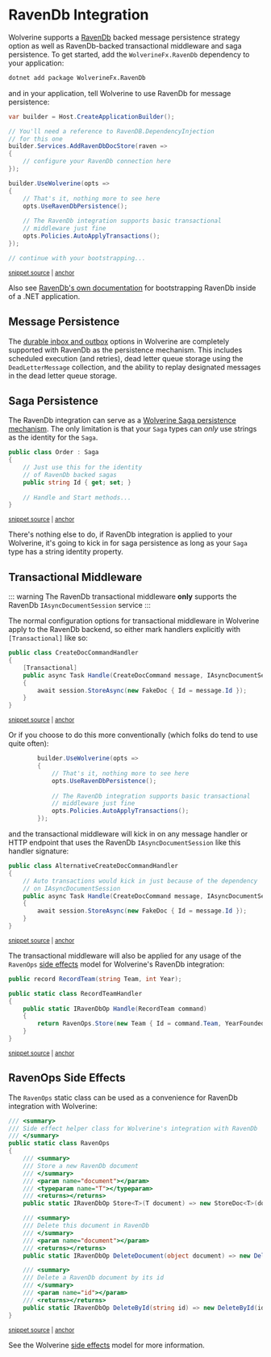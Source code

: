 # RavenDb Integration <Badge type="tip" text="3.0" />

Wolverine supports a [RavenDb](https://ravendb.net/) backed message persistence strategy
option as well as RavenDb-backed transactional middleware and saga persistence. To get started, add the `WolverineFx.RavenDb` dependency to your application:

```bash
dotnet add package WolverineFx.RavenDb
```

and in your application, tell Wolverine to use RavenDb for message persistence:

<!-- snippet: sample_bootstrapping_with_ravendb -->
<a id='snippet-sample_bootstrapping_with_ravendb'></a>
```cs
var builder = Host.CreateApplicationBuilder();

// You'll need a reference to RavenDB.DependencyInjection
// for this one
builder.Services.AddRavenDbDocStore(raven =>
{
    // configure your RavenDb connection here
});

builder.UseWolverine(opts =>
{
    // That's it, nothing more to see here
    opts.UseRavenDbPersistence();
    
    // The RavenDb integration supports basic transactional
    // middleware just fine
    opts.Policies.AutoApplyTransactions();
});

// continue with your bootstrapping...
```
<sup><a href='https://github.com/JasperFx/wolverine/blob/main/src/Persistence/RavenDbTests/DocumentationSamples.cs#L14-L37' title='Snippet source file'>snippet source</a> | <a href='#snippet-sample_bootstrapping_with_ravendb' title='Start of snippet'>anchor</a></sup>
<!-- endSnippet -->

Also see [RavenDb's own documentation](https://ravendb.net/docs/article-page/6.0/csharp/start/guides/aws-lambda/existing-project) for bootstrapping RavenDb inside of a .NET application. 

## Message Persistence

The [durable inbox and outbox](/guide/durability/) options in Wolverine are completely supported with 
RavenDb as the persistence mechanism. This includes scheduled execution (and retries), dead letter queue storage 
using the `DeadLetterMessage` collection, and the ability to replay designated messages in the dead letter queue
storage.

## Saga Persistence

The RavenDb integration can serve as a [Wolverine Saga persistence mechanism](/guide/durability/sagas). The only limitation is that
your `Saga` types can _only_ use strings as the identity for the `Saga`. 

<!-- snippet: sample_ravendb_saga -->
<a id='snippet-sample_ravendb_saga'></a>
```cs
public class Order : Saga
{
    // Just use this for the identity
    // of RavenDb backed sagas
    public string Id { get; set; }
    
    // Handle and Start methods...
}
```
<sup><a href='https://github.com/JasperFx/wolverine/blob/main/src/Persistence/RavenDbTests/DocumentationSamples.cs#L41-L52' title='Snippet source file'>snippet source</a> | <a href='#snippet-sample_ravendb_saga' title='Start of snippet'>anchor</a></sup>
<!-- endSnippet -->

There's nothing else to do, if RavenDb integration is applied to your Wolverine, it's going to kick in
for saga persistence as long as your `Saga` type has a string identity property.

## Transactional Middleware

::: warning
The RavenDb transactional middleware **only** supports the RavenDb `IAsyncDocumentSession` service
:::

The normal configuration options for transactional middleware in Wolverine apply to the RavenDb backend, so either
mark handlers explicitly with `[Transactional]` like so:

<!-- snippet: sample_using_transactional_with_raven -->
<a id='snippet-sample_using_transactional_with_raven'></a>
```cs
public class CreateDocCommandHandler
{
    [Transactional]
    public async Task Handle(CreateDocCommand message, IAsyncDocumentSession session)
    {
        await session.StoreAsync(new FakeDoc { Id = message.Id });
    }
}
```
<sup><a href='https://github.com/JasperFx/wolverine/blob/main/src/Persistence/RavenDbTests/DocumentationSamples.cs#L60-L71' title='Snippet source file'>snippet source</a> | <a href='#snippet-sample_using_transactional_with_raven' title='Start of snippet'>anchor</a></sup>
<!-- endSnippet -->

Or if you choose to do this more conventionally (which folks do tend to use quite often):

```csharp
        builder.UseWolverine(opts =>
        {
            // That's it, nothing more to see here
            opts.UseRavenDbPersistence();
            
            // The RavenDb integration supports basic transactional
            // middleware just fine
            opts.Policies.AutoApplyTransactions();
        });
```

and the transactional middleware will kick in on any message handler or HTTP endpoint that uses
the RavenDb `IAsyncDocumentSession` like this handler signature:

<!-- snippet: sample_raven_using_handler_for_auto_transactions -->
<a id='snippet-sample_raven_using_handler_for_auto_transactions'></a>
```cs
public class AlternativeCreateDocCommandHandler
{
    // Auto transactions would kick in just because of the dependency
    // on IAsyncDocumentSession
    public async Task Handle(CreateDocCommand message, IAsyncDocumentSession session)
    {
        await session.StoreAsync(new FakeDoc { Id = message.Id });
    }
}
```
<sup><a href='https://github.com/JasperFx/wolverine/blob/main/src/Persistence/RavenDbTests/DocumentationSamples.cs#L73-L85' title='Snippet source file'>snippet source</a> | <a href='#snippet-sample_raven_using_handler_for_auto_transactions' title='Start of snippet'>anchor</a></sup>
<!-- endSnippet -->

The transactional middleware will also be applied for any usage of the `RavenOps` [side effects](/guide/handlers/side-effects) model
for Wolverine's RavenDb integration:

<!-- snippet: sample_using_ravendb_side_effects -->
<a id='snippet-sample_using_ravendb_side_effects'></a>
```cs
public record RecordTeam(string Team, int Year);

public static class RecordTeamHandler
{
    public static IRavenDbOp Handle(RecordTeam command)
    {
        return RavenOps.Store(new Team { Id = command.Team, YearFounded = command.Year });
    }
}
```
<sup><a href='https://github.com/JasperFx/wolverine/blob/main/src/Persistence/RavenDbTests/transactional_middleware.cs#L47-L59' title='Snippet source file'>snippet source</a> | <a href='#snippet-sample_using_ravendb_side_effects' title='Start of snippet'>anchor</a></sup>
<!-- endSnippet -->

## RavenOps Side Effects

The `RavenOps` static class can be used as a convenience for RavenDb integration with Wolverine:

<!-- snippet: sample_ravenops -->
<a id='snippet-sample_ravenops'></a>
```cs
/// <summary>
/// Side effect helper class for Wolverine's integration with RavenDb
/// </summary>
public static class RavenOps
{
    /// <summary>
    /// Store a new RavenDb document
    /// </summary>
    /// <param name="document"></param>
    /// <typeparam name="T"></typeparam>
    /// <returns></returns>
    public static IRavenDbOp Store<T>(T document) => new StoreDoc<T>(document);

    /// <summary>
    /// Delete this document in RavenDb
    /// </summary>
    /// <param name="document"></param>
    /// <returns></returns>
    public static IRavenDbOp DeleteDocument(object document) => new DeleteByDoc(document);

    /// <summary>
    /// Delete a RavenDb document by its id
    /// </summary>
    /// <param name="id"></param>
    /// <returns></returns>
    public static IRavenDbOp DeleteById(string id) => new DeleteById(id);
}
```
<sup><a href='https://github.com/JasperFx/wolverine/blob/main/src/Persistence/Wolverine.RavenDb/IRavenDbOp.cs#L36-L66' title='Snippet source file'>snippet source</a> | <a href='#snippet-sample_ravenops' title='Start of snippet'>anchor</a></sup>
<!-- endSnippet -->

See the Wolverine [side effects](/guide/handlers/side-effects) model for more information. 





